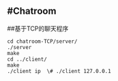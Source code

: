 #Chatroom
---------------------
##基于TCP的聊天程序
```
cd chatroom-TCP/server/
./server
make
cd ../client/
make
./client ip  \# ./client 127.0.0.1
```
